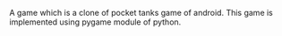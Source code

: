 A game which is a clone of pocket tanks game of android.
This game is implemented using pygame module of python.
